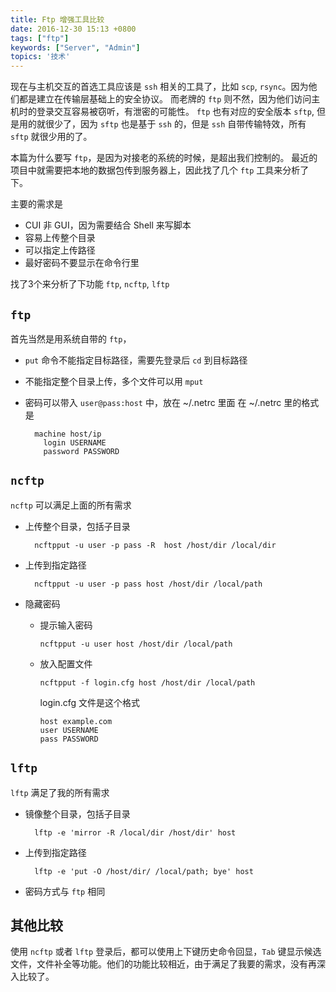 ```yaml
---
title: Ftp 增强工具比较
date: 2016-12-30 15:13 +0800
tags: ["ftp"]
keywords: ["Server", "Admin"]
topics: '技术'
---
```


现在与主机交互的首选工具应该是 `ssh` 相关的工具了，比如 `scp`, `rsync`。因为他们都是建立在传输层基础上的安全协议。
而老牌的 `ftp` 则不然，因为他们访问主机时的登录交互容易被窃听，有泄密的可能性。
`ftp` 也有对应的安全版本 `sftp`, 但是用的就很少了，因为 `sftp` 也是基于 `ssh` 的，但是 `ssh` 自带传输特效，所有 `sftp` 就很少用的了。

本篇为什么要写 `ftp`，是因为对接老的系统的时候，是超出我们控制的。
最近的项目中就需要把本地的数据包传到服务器上，因此找了几个 `ftp` 工具来分析了下。

<!-- more -->

主要的需求是

* CUI 非 GUI，因为需要结合 Shell 来写脚本
* 容易上传整个目录
* 可以指定上传路径
* 最好密码不要显示在命令行里

找了3个来分析了下功能 `ftp`, `ncftp`, `lftp`

## `ftp`

首先当然是用系统自带的 `ftp`，

* `put` 命令不能指定目标路径，需要先登录后 `cd` 到目标路径
* 不能指定整个目录上传，多个文件可以用 `mput`
* 密码可以带入 `user@pass:host` 中，放在 ~/.netrc 里面
在 ~/.netrc 里的格式是

        machine host/ip
          login USERNAME
          password PASSWORD

## `ncftp`

`ncftp` 可以满足上面的所有需求

* 上传整个目录，包括子目录

        ncftpput -u user -p pass -R  host /host/dir /local/dir

* 上传到指定路径

        ncftpput -u user -p pass host /host/dir /local/path

* 隐藏密码

  * 提示输入密码

        ncftpput -u user host /host/dir /local/path

  * 放入配置文件

        ncftpput -f login.cfg host /host/dir /local/path

      login.cfg 文件是这个格式

        host example.com
        user USERNAME
        pass PASSWORD

## `lftp`

`lftp` 满足了我的所有需求

* 镜像整个目录，包括子目录

        lftp -e 'mirror -R /local/dir /host/dir' host

* 上传到指定路径

        lftp -e 'put -O /host/dir/ /local/path; bye' host

* 密码方式与 `ftp` 相同

## 其他比较

使用 `ncftp` 或者 `lftp` 登录后，都可以使用上下键历史命令回显，`Tab` 键显示候选文件，文件补全等功能。他们的功能比较相近，由于满足了我要的需求，没有再深入比较了。
